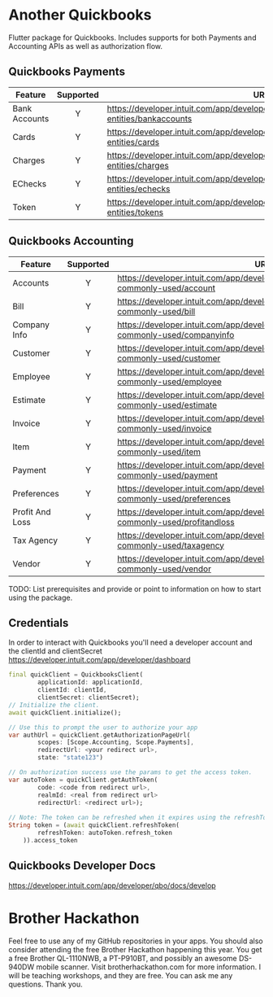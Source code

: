 # Another Quickbooks
Flutter package for Quickbooks. Includes supports for both Payments and Accounting APIs
as well as authorization flow.

## Quickbooks Payments

| Feature | Supported   | URL  |
|---|:---:|---|
| Bank Accounts  | Y  | https://developer.intuit.com/app/developer/qbpayments/docs/api/resources/all-entities/bankaccounts  |
| Cards  | Y  |https://developer.intuit.com/app/developer/qbpayments/docs/api/resources/all-entities/cards  |
| Charges  | Y  | https://developer.intuit.com/app/developer/qbpayments/docs/api/resources/all-entities/charges  |
| EChecks  | Y  | https://developer.intuit.com/app/developer/qbpayments/docs/api/resources/all-entities/echecks  |
| Token  | Y  | https://developer.intuit.com/app/developer/qbpayments/docs/api/resources/all-entities/tokens  |

## Quickbooks Accounting

| Feature | Supported   | URL  |
|---|:---:|---|
| Accounts  | Y  | https://developer.intuit.com/app/developer/qbo/docs/api/accounting/most-commonly-used/account  |
| Bill  | Y  | https://developer.intuit.com/app/developer/qbo/docs/api/accounting/most-commonly-used/bill  |
| Company Info  | Y  | https://developer.intuit.com/app/developer/qbo/docs/api/accounting/most-commonly-used/companyinfo  |
| Customer  | Y  | https://developer.intuit.com/app/developer/qbo/docs/api/accounting/most-commonly-used/customer  |
| Employee  | Y  | https://developer.intuit.com/app/developer/qbo/docs/api/accounting/most-commonly-used/employee  |
| Estimate  | Y  | https://developer.intuit.com/app/developer/qbo/docs/api/accounting/most-commonly-used/estimate  |
| Invoice  | Y  | https://developer.intuit.com/app/developer/qbo/docs/api/accounting/most-commonly-used/invoice  |
| Item  | Y  | https://developer.intuit.com/app/developer/qbo/docs/api/accounting/most-commonly-used/item  |
| Payment  | Y  | https://developer.intuit.com/app/developer/qbo/docs/api/accounting/most-commonly-used/payment  |
| Preferences  | Y  | https://developer.intuit.com/app/developer/qbo/docs/api/accounting/most-commonly-used/preferences  |
| Profit And Loss  | Y  | https://developer.intuit.com/app/developer/qbo/docs/api/accounting/most-commonly-used/profitandloss  |
| Tax Agency  | Y  | https://developer.intuit.com/app/developer/qbo/docs/api/accounting/most-commonly-used/taxagency  |
| Vendor  | Y  | https://developer.intuit.com/app/developer/qbo/docs/api/accounting/most-commonly-used/vendor  |

TODO: List prerequisites and provide or point to information on how to
start using the package.

## Credentials

In order to interact with Quickbooks you'll need a developer account and the clientId and clientSecret https://developer.intuit.com/app/developer/dashboard

```dart
final quickClient = QuickbooksClient(
        applicationId: applicationId,
        clientId: clientId,
        clientSecret: clientSecret);
// Initialize the client.        
await quickClient.initialize();

// Use this to prompt the user to authorize your app
var authUrl = quickClient.getAuthorizationPageUrl(
        scopes: [Scope.Accounting, Scope.Payments],         
        redirectUrl: <your redirect url>, 
        state: "state123")

// On authorization success use the params to get the access token.
var autoToken = quickClient.getAuthToken(
        code: <code from redirect url>,
        realmId: <real from redirect url>
        redirectUrl: <redirect url>);
        
// Note: The token can be refreshed when it expires using the refreshToken
String token = (await quickClient.refreshToken(
        refreshToken: autoToken.refresh_token
    )).access_token
```

## Quickbooks Developer Docs
https://developer.intuit.com/app/developer/qbo/docs/develop


# Brother Hackathon
Feel free to use any of my GitHub repositories in your apps. You should also consider
attending the free Brother Hackathon happening this year. You get a free Brother QL-1110NWB,
a PT-P910BT, and possibly an awesome DS-940DW mobile scanner. Visit brotherhackathon.com for
more information. I will be teaching workshops, and they are free. You can ask me any questions.
Thank you.